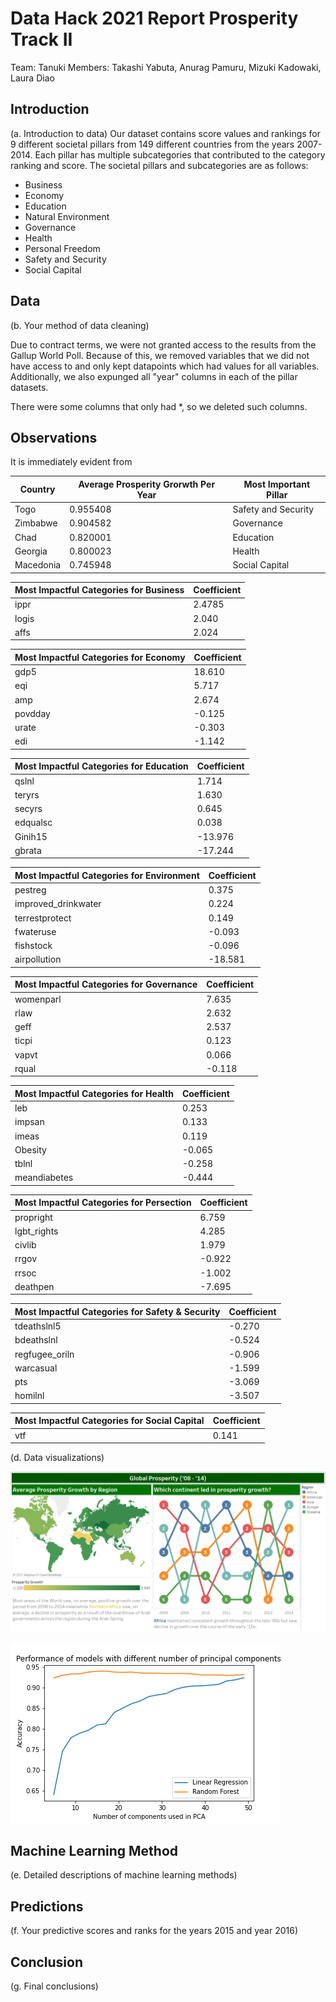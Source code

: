 # Data Hack 2021 Report Prosperity Track II

Team: Tanuki
Members: Takashi Yabuta, Anurag Pamuru, Mizuki Kadowaki, Laura Diao

## Introduction
(a. Introduction to data)
Our dataset contains score values and rankings for 9 different societal pillars from 149 different countries from the years 2007-2014. Each pillar has multiple subcategories that contributed to the category ranking and score. 
The societal pillars and subcategories are as follows:

- Business
- Economy
- Education
- Natural Environment
- Governance
- Health
- Personal Freedom
- Safety and Security
- Social Capital 

## Data
(b. Your method of data cleaning)

Due to contract terms, we were not granted access to the results from the Gallup World Poll. Because of this, 
we removed variables that we did not have access to and only kept datapoints which had values for all variables.
Additionally, we also expunged all "year" columns in each of the pillar datasets.

There were some columns that only had *, so we deleted such columns.

## Observations

It is immediately evident from 

| Country     | Average Prosperity Grorwth Per Year | Most Important Pillar |
|-------------|-------------------------------------|-----------------------|
| Togo        | 0.955408                            | Safety and Security   |
| Zimbabwe    | 0.904582                            | Governance            |
| Chad        | 0.820001                            | Education             |
| Georgia     | 0.800023                            | Health                |
| Macedonia   | 0.745948                            | Social Capital        |

| Most Impactful Categories for Business | Coefficient |
|----------------------------------------|-------------|
| ippr                                   | 2.4785      |
| logis                                  | 2.040       |
| affs                                   | 2.024       |

| Most Impactful Categories for Economy | Coefficient |
|---------------------------|-------------|
| gdp5                      | 18.610      |
| eqi                       | 5.717       |
| amp                       | 2.674       |
| povdday                   | -0.125      |
| urate                     | -0.303      |
| edi                       | -1.142      |

| Most Impactful Categories for Education | Coefficient |
|------------------------------------|-------------|
| qslnl                              | 1.714       |
| teryrs                             | 1.630       |
| secyrs                             | 0.645       |
| edqualsc                           | 0.038       |
| Ginih15                            | -13.976     |
| gbrata                             | -17.244     |

| Most Impactful Categories for Environment | Coefficient |
|------------------------------------|-------------|
| pestreg                            | 0.375       |
| improved_drinkwater                | 0.224       |
| terrestprotect                     | 0.149       |
| fwateruse                          | -0.093      |
| fishstock                          | -0.096      |
| airpollution                       | -18.581     |

| Most Impactful Categories for Governance | Coefficient |
|------------------------------------|-------------|
| womenparl                          | 7.635       |
| rlaw                               | 2.632       |
| geff                               | 2.537       |
| ticpi                              | 0.123       |
| vapvt                              | 0.066       |
| rqual                              | -0.118      |

| Most Impactful Categories for Health | Coefficient |
|------------------------------------|-------------|
| leb                                | 0.253       |
| impsan                             | 0.133       |
| imeas                              | 0.119       |
| Obesity                            | -0.065      |
| tblnl                              | -0.258      |
| meandiabetes                       | -0.444      |

| Most Impactful Categories for Persection | Coefficient |
|------------------------------------|-------------|
| propright                          | 6.759       |
| lgbt_rights                        | 4.285       |
| civlib                             | 1.979       |
| rrgov                              | -0.922      |
| rrsoc                              | -1.002      |
| deathpen                           | -7.695      |

| Most Impactful Categories for Safety & Security | Coefficient |
|------------------------------------|-------------|
| tdeathslnl5                        | -0.270      |
| bdeathslnl                         | -0.524      |
| regfugee_oriln                     | -0.906      |
| warcasual                          | -1.599      |
| pts                                | -3.069      |
| homilnl                            | -3.507      |

| Most Impactful Categories for Social Capital | Coefficient |
|------------------------------------|-------------|
| vtf                                | 0.141       |

(d. Data visualizations)

![Figure of Global Prosperity Growth by Regions](./images/prosperity_map.png "Global Prosperity Growth by Regions")

![Figure of Accuracy with Different PCA](./images/pca_plot.png)


## Machine Learning Method
(e. Detailed descriptions of machine learning methods)

## Predictions
(f. Your predictive scores and ranks for the years 2015 and year 2016)

## Conclusion
(g. Final conclusions)